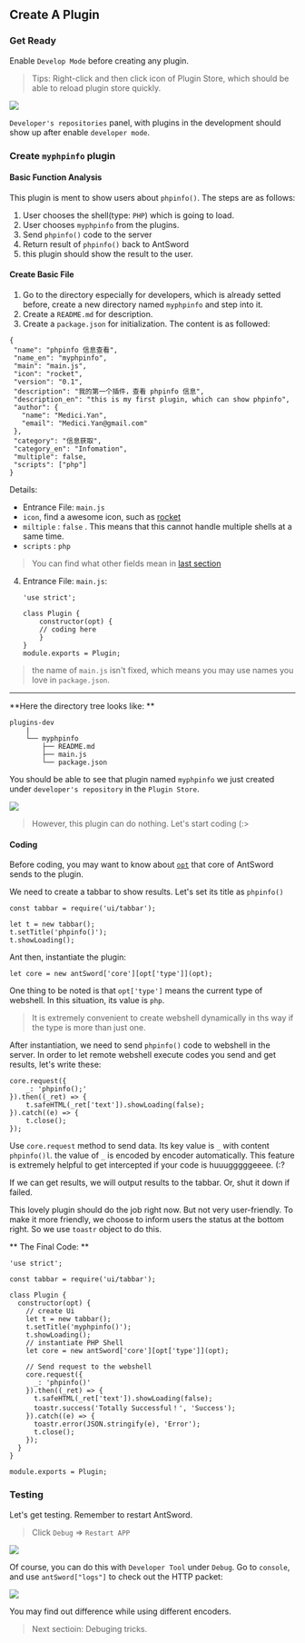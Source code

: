 Create A Plugin
---

### Get Ready

Enable `Develop Mode` before creating any plugin.


> Tips: Right-click and then click icon of Plugin Store, which should be able to reload plugin store quickly.

![][img_create_1]

`Developer's repositories` panel, with plugins in the development should show up after enable `developer mode`.


### Create `myphpinfo` plugin

#### Basic Function Analysis

This plugin is ment to show users about `phpinfo()`. The steps are as follows:

1. User chooses the shell(type: `PHP`) which is going to load.
2. User chooses `myphpinfo` from the plugins.
3. Send `phpinfo()` code to the server
4. Return result of `phpinfo()` back to AntSword
5. this plugin should show the result to the user.

#### Create Basic File

1. Go to the directory especially for developers, which is already setted before, create a new directory named `myphpinfo` and step into it.
2. Create a `README.md` for description.
3. Create a `package.json` for initialization. The content is as followed:

 ```
{
  "name": "phpinfo 信息查看",
  "name_en": "myphpinfo",
  "main": "main.js",
  "icon": "rocket",
  "version": "0.1",
  "description": "我的第一个插件，查看 phpinfo 信息",
  "description_en": "this is my first plugin, which can show phpinfo",
  "author": {
    "name": "Medici.Yan",
    "email": "Medici.Yan@gmail.com"
  },
  "category": "信息获取",
  "category_en": "Infomation",
  "multiple": false,
  "scripts": ["php"]
} 

 ```
 
 Details:

  - Entrance File: `main.js`
  - `icon`, find a awesome icon, such as [rocket](http://fontawesome.io/icon/rocket/)
  - `miltiple` : `false` . This means that this cannot handle multiple shells at a same time.
  - `scripts` : `php`
 
 > You can find what other fields mean in [last section](./source_files.md)
 
4. Entrance File: `main.js`: 

	```
	'use strict';
	
	class Plugin {
		constructor(opt) {
		// coding here
		}
	}
	module.exports = Plugin;
	```
	
 > the name of `main.js` isn't fixed, which means you may use names you love in `package.json`.

---

**Here the directory tree looks like: **

```
plugins-dev
	|
	└── myphpinfo
	    ├── README.md
	    ├── main.js
	    └── package.json
```

You should be able to see that plugin named `myphpinfo` we just created under `developer's repository` in the `Plugin Store`.

![][img_create_2]

> However, this plugin can do nothing. Let's start coding (:>

#### Coding

Before coding, you may want to know about [`opt`](./api.md) that core of AntSword sends to the plugin.

We need to create a tabbar to show results. Let's set its title as `phpinfo()`

```
const tabbar = require('ui/tabbar');

let t = new tabbar();
t.setTitle('phpinfo()');
t.showLoading();
```

Ant then, instantiate the plugin: 

```
let core = new antSword['core'][opt['type']](opt);
```
One thing to be noted is that `opt['type']` means the current type of webshell. In this situation, its value is `php`.

> It is extremely convenient to create webshell dynamically in ths way if the type is more than just one.

After instantiation, we need to send `phpinfo()` code to webshell in the server. In order to let remote webshell execute codes you send and get results, let's write these:

```
core.request({
	_: 'phpinfo();'
}).then((_ret) => {
	t.safeHTML(_ret['text']).showLoading(false);
}).catch((e) => {
	t.close();
});
```

Use `core.request` method to send data. Its key value is `_` with content `phpinfo()l`.
the value of `_` is encoded by encoder automatically. This feature is extremely helpful to get intercepted if your code is huuugggggeeee. (:?


If we can get results, we will output results to the tabbar. 
Or, shut it down if failed.

This lovely plugin should do the job right now. But not very user-friendly.
To make it more friendly, we choose to inform users the status at the bottom right. So we use `toastr` object to do this.

** The Final Code: **

```
'use strict';

const tabbar = require('ui/tabbar');

class Plugin {
  constructor(opt) {
    // create Ui
    let t = new tabbar();
    t.setTitle('myphpinfo()');
    t.showLoading();
    // instantiate PHP Shell
    let core = new antSword['core'][opt['type']](opt);

	// Send request to the webshell
    core.request({
      _: 'phpinfo()'
    }).then((_ret) => {
      t.safeHTML(_ret['text']).showLoading(false);
      toastr.success('Totally Successful！', 'Success');
    }).catch((e) => {
      toastr.error(JSON.stringify(e), 'Error');
      t.close();
    });
  }
}

module.exports = Plugin;

```

### Testing

Let's get testing. Remember to restart AntSword.

> Click `Debug` => `Restart APP`

![][img_create_3]

Of course, you can do this with `Developer Tool` under `Debug`.
Go to `console`, and use `antSword["logs"]` to check out the HTTP packet: 

![][img_create_4]

You may find out difference while using different encoders.

> Next sectioin: Debuging tricks.

[img_create_1]: http://7xtigg.com1.z0.glb.clouddn.com/doc/plugin_dev/create_1.png
[img_create_2]: http://7xtigg.com1.z0.glb.clouddn.com/doc/plugin_dev/create_2.png
[img_create_3]: http://7tigg.com1.z0.glb.clouddn.com/doc/plugin_dev/create_3.png
[img_create_4]: http://7xtigg.com1.z0.glb.clouddn.com/doc/plugin_dev/create_4.png
